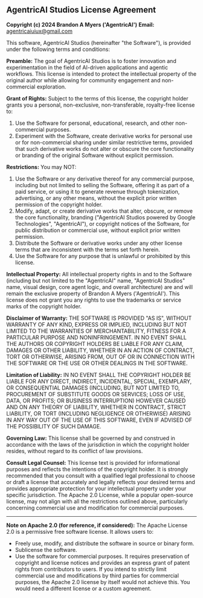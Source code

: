 ## AgentricAI Studios License Agreement

**Copyright (c) 2024 Brandon A Myers ('AgentricAI')**
**Email:** agentricaiuiux@gmail.com

This software, AgentricAI Studios (hereinafter "the Software"), is provided under the following terms and conditions:

**Preamble:**
The goal of AgentricAI Studios is to foster innovation and experimentation in the field of AI-driven applications and agentic workflows. This license is intended to protect the intellectual property of the original author while allowing for community engagement and non-commercial exploration.

**Grant of Rights:**
Subject to the terms of this license, the copyright holder grants you a personal, non-exclusive, non-transferable, royalty-free license to:
1.  Use the Software for personal, educational, research, and other non-commercial purposes.
2.  Experiment with the Software, create derivative works for personal use or for non-commercial sharing under similar restrictive terms, provided that such derivative works do not alter or obscure the core functionality or branding of the original Software without explicit permission.

**Restrictions:**
You may NOT:
1.  Use the Software or any derivative thereof for any commercial purpose, including but not limited to selling the Software, offering it as part of a paid service, or using it to generate revenue through tokenization, advertising, or any other means, without the explicit prior written permission of the copyright holder.
2.  Modify, adapt, or create derivative works that alter, obscure, or remove the core functionality, branding ("AgentricAI Studios powered by Google Technologies", "AgentricAI"), or copyright notices of the Software, for public distribution or commercial use, without explicit prior written permission.
3.  Distribute the Software or derivative works under any other license terms that are inconsistent with the terms set forth herein.
4.  Use the Software for any purpose that is unlawful or prohibited by this license.

**Intellectual Property:**
All intellectual property rights in and to the Software (including but not limited to the "AgentricAI" name, "AgentricAI Studios" name, visual design, core agent logic, and overall architecture) are and will remain the exclusive property of Brandon A Myers ('AgentricAI'). This license does not grant you any rights to use the trademarks or service marks of the copyright holder.

**Disclaimer of Warranty:**
THE SOFTWARE IS PROVIDED "AS IS", WITHOUT WARRANTY OF ANY KIND, EXPRESS OR IMPLIED, INCLUDING BUT NOT LIMITED TO THE WARRANTIES OF MERCHANTABILITY, FITNESS FOR A PARTICULAR PURPOSE AND NONINFRINGEMENT. IN NO EVENT SHALL THE AUTHORS OR COPYRIGHT HOLDERS BE LIABLE FOR ANY CLAIM, DAMAGES OR OTHER LIABILITY, WHETHER IN AN ACTION OF CONTRACT, TORT OR OTHERWISE, ARISING FROM, OUT OF OR IN CONNECTION WITH THE SOFTWARE OR THE USE OR OTHER DEALINGS IN THE SOFTWARE.

**Limitation of Liability:**
IN NO EVENT SHALL THE COPYRIGHT HOLDER BE LIABLE FOR ANY DIRECT, INDIRECT, INCIDENTAL, SPECIAL, EXEMPLARY, OR CONSEQUENTIAL DAMAGES (INCLUDING, BUT NOT LIMITED TO, PROCUREMENT OF SUBSTITUTE GOODS OR SERVICES; LOSS OF USE, DATA, OR PROFITS; OR BUSINESS INTERRUPTION) HOWEVER CAUSED AND ON ANY THEORY OF LIABILITY, WHETHER IN CONTRACT, STRICT LIABILITY, OR TORT (INCLUDING NEGLIGENCE OR OTHERWISE) ARISING IN ANY WAY OUT OF THE USE OF THIS SOFTWARE, EVEN IF ADVISED OF THE POSSIBILITY OF SUCH DAMAGE.

**Governing Law:**
This license shall be governed by and construed in accordance with the laws of the jurisdiction in which the copyright holder resides, without regard to its conflict of law provisions.

**Consult Legal Counsel:**
This license text is provided for informational purposes and reflects the intentions of the copyright holder. It is strongly recommended that you consult with a qualified legal professional to choose or draft a license that accurately and legally reflects your desired terms and provides appropriate protection for your intellectual property under your specific jurisdiction. The Apache 2.0 License, while a popular open-source license, may not align with all the restrictions outlined above, particularly concerning commercial use and modification for commercial purposes.

---

**Note on Apache 2.0 (for reference, if considered):**
The Apache License 2.0 is a permissive free software license. It allows users to:
- Freely use, modify, and distribute the software in source or binary form.
- Sublicense the software.
- Use the software for commercial purposes.
It requires preservation of copyright and license notices and provides an express grant of patent rights from contributors to users. If you intend to strictly limit commercial use and modifications by third parties for commercial purposes, the Apache 2.0 license by itself would not achieve this. You would need a different license or a custom agreement.